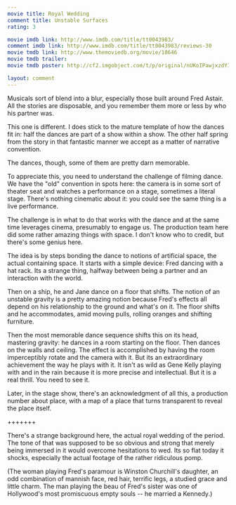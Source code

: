 ```yaml
---
movie title: Royal Wedding
comment title: Unstable Surfaces
rating: 3

movie imdb link: http://www.imdb.com/title/tt0043983/
comment imdb link: http://www.imdb.com/title/tt0043983/reviews-30
movie tmdb link: http://www.themoviedb.org/movie/18646
movie tmdb trailer: 
movie tmdb poster: http://cf2.imgobject.com/t/p/original/nUKoIPawjxzdYI1FMBhliSo2fGz.jpg

layout: comment
---
```


Musicals sort of blend into a blur, especially those built around Fred Astair. All the stories are disposable, and you remember them more or less by who his partner was.

This one is different. I does stick to the mature template of how the dances fit in: half the dances are part of a show within a show. The other half spring from the story in that fantastic manner we accept as a matter of narrative convention.

The dances, though, some of them are pretty darn memorable.

To appreciate this, you need to understand the challenge of filming dance. We have the "old" convention in spots here: the camera is in some sort of theater seat and watches a performance on a stage, sometimes a literal stage. There's nothing cinematic about it: you could see the same thing is a live performance.

The challenge is in what to do that works with the dance and at the same time leverages cinema, presumably to engage us. The production team here did some rather amazing things with space. I don't know who to credit, but there's some genius here.

The idea is by steps bonding the dance to notions of artificial space, the actual containing space. It starts with a simple device: Fred dancing with a hat rack. Its a strange thing, halfway between being a partner and an interaction with the world.

Then on a ship, he and Jane dance on a floor that shifts. The notion of an unstable gravity is a pretty amazing notion because Fred's effects all depend on his relationship to the ground and what's on it. The floor shifts and he accommodates, amid moving pulls, rolling oranges and shifting furniture.

Then the most memorable dance sequence shifts this on its head, mastering gravity: he dances in a room starting on the floor. Then dances on the walls and ceiling. The effect is accomplished by having the room imperceptibly rotate and the camera with it. But its an extraordinary achievement the way he plays with it. It isn't as wild as Gene Kelly playing with and in the rain because it is more precise and intellectual. But it is a real thrill. You need to see it.

Later, in the stage show, there's an acknowledgment of all this, a production number about place, with a map of a place that turns transparent to reveal the place itself.

+++++++ 

There's a strange background here, the actual royal wedding of the period. The tone of that was supposed to be so obvious and strong that merely being immersed in it would overcome hesitations to wed. Its so flat today it shocks, especially the actual footage of the rather ridiculous pomp.

(The woman playing Fred's paramour is Winston Churchill's daughter, an odd combination of mannish face, red hair, terrific legs, a studied grace and little charm. The man playing the beau of Fred's sister was one of Hollywood's most promiscuous empty souls -- he married a Kennedy.)